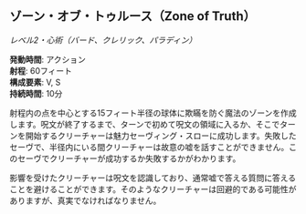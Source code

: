 ## ゾーン・オブ・トゥルース（Zone of Truth）
*レベル2・心術（バード、クレリック、パラディン）*

**発動時間**: アクション  
**射程**: 60フィート  
**構成要素**: V, S  
**持続時間**: 10分

射程内の点を中心とする15フィート半径の球体に欺瞞を防ぐ魔法のゾーンを作成します。呪文が終了するまで、ターンで初めて呪文の領域に入るか、そこでターンを開始するクリーチャーは魅力セーヴィング・スローに成功します。失敗したセーヴで、半径内にいる間クリーチャーは故意の嘘を話すことができません。このセーヴでクリーチャーが成功するか失敗するかがわかります。

影響を受けたクリーチャーは呪文を認識しており、通常嘘で答える質問に答えることを避けることができます。そのようなクリーチャーは回避的である可能性がありますが、真実でなければなりません。
